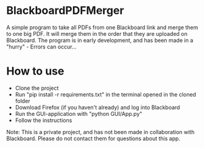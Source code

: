 # BlackboardPDFMerger
A simple program to take all PDFs from one Blackboard link and merge them to one big PDF. It will merge them in the order that they are uploaded on Blackboard. The program is in early development, and has been made in a "hurry" - Errors can occur...

# How to use
- Clone the project
- Run "pip install -r requirements.txt" in the terminal opened in the cloned folder
- Download Firefox (if you haven't already) and log into Blackboard
- Run the GUI-application with "python GUI/App.py"
- Follow the instructions

Note: This is a private project, and has not been made in collaboration with Blackboard. Please do not contact them for questions about this app.
